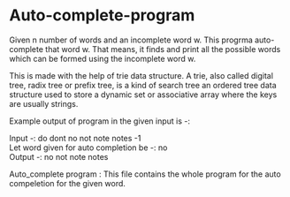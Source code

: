 # Auto-complete-program

Given n number of words and an incomplete word w. This progrma auto-complete that word w.
That means, it finds and print all the possible words which can be formed using the incomplete word w.  

This is made with the help of trie data structure. A trie, also called digital tree, radix tree or prefix tree, is a kind of search 
tree an ordered tree data structure used to store a dynamic set or associative array where the keys are usually strings.  

Example output of program in the given input is -:  

Input -: do dont no not note notes -1  
Let word given for auto completion be -: no  
Output -: no not note notes 

Auto_complete program : This file contains the whole program for the auto compeletion for the given word.
